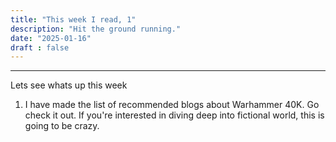 ```yaml
---
title: "This week I read, 1"
description: "Hit the ground running."
date: "2025-01-16"
draft : false
---
```


---

Lets see whats up this week

1. I have made the list of recommended blogs about Warhammer 40K. Go check it out. If you're interested in diving deep into fictional world, this is going to be crazy.